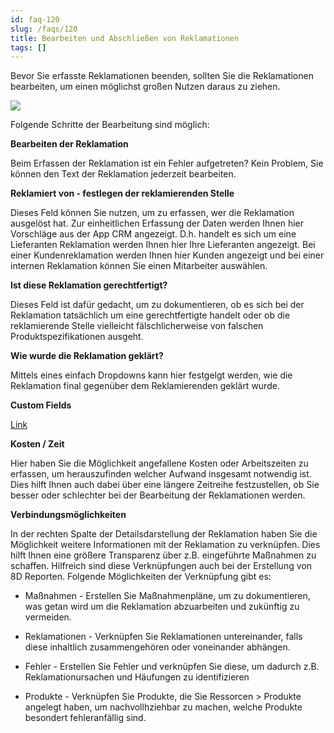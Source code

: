 ```yaml
---
id: faq-120
slug: /faqs/120
title: Bearbeiten und Abschließen von Reklamationen
tags: []
---
```

Bevor Sie erfasste Reklamationen beenden, sollten Sie die Reklamationen bearbeiten, um einen möglichst großen Nutzen daraus zu ziehen.

![](https://caqadmin.blob.core.windows.net/faqs/120-images/ce163bc7-677d-4132-8c5f-bd7bd9c7d4ca-mceclip0.png)

Folgende Schritte der Bearbeitung sind möglich:

**Bearbeiten der Reklamation**

Beim Erfassen der Reklamation ist ein Fehler aufgetreten? Kein Problem, Sie können den Text der Reklamation jederzeit bearbeiten.

**Reklamiert von - festlegen der reklamierenden Stelle**

Dieses Feld können Sie nutzen, um zu erfassen, wer die Reklamation ausgelöst hat. Zur einheitlichen Erfassung der Daten werden Ihnen hier Vorschläge aus der App CRM angezeigt. D.h. handelt es sich um eine Lieferanten Reklamation werden Ihnen hier Ihre Lieferanten angezeigt. Bei einer Kundenreklamation werden Ihnen hier Kunden angezeigt und bei einer internen Reklamation können Sie einen Mitarbeiter auswählen.

**Ist diese Reklamation gerechtfertigt?**

Dieses Feld ist dafür gedacht, um zu dokumentieren, ob es sich bei der Reklamation tatsächlich um eine gerechtfertigte handelt oder ob die reklamierende Stelle vielleicht fälschlicherweise von falschen Produktspezifikationen ausgeht.

**Wie wurde die Reklamation geklärt?**

Mittels eines einfach Dropdowns kann hier festgelgt werden, wie die Reklamation final gegenüber dem Reklamierenden geklärt wurde.

**Custom Fields**

[Link](80)

**Kosten / Zeit**

Hier haben Sie die Möglichkeit angefallene Kosten oder Arbeitszeiten zu erfassen, um herauszufinden welcher Aufwand insgesamt notwendig ist. Dies hilft Ihnen auch dabei über eine längere Zeitreihe festzustellen, ob Sie besser oder schlechter bei der Bearbeitung der Reklamationen werden.

**Verbindungsmöglichkeiten**

In der rechten Spalte der Detailsdarstellung der Reklamation haben Sie die Möglichkeit weitere Informationen mit der Reklamation zu verknüpfen. Dies hilft Ihnen eine größere Transparenz über z.B. eingeführte Maßnahmen zu schaffen. Hilfreich sind diese Verknüpfungen auch bei der Erstellung von 8D Reporten. Folgende Möglichkeiten der Verknüpfung gibt es:

*   Maßnahmen - Erstellen Sie Maßnahmenpläne, um zu dokumentieren, was getan wird um die Reklamation abzuarbeiten und zukünftig zu vermeiden.

*   Reklamationen - Verknüpfen Sie Reklamationen untereinander, falls diese inhaltlich zusammengehören oder voneinander abhängen.

*   Fehler - Erstellen Sie Fehler und verknüpfen Sie diese, um dadurch z.B. Reklamationursachen und Häufungen zu identifizieren

*   Produkte - Verknüpfen Sie Produkte, die Sie Ressorcen > Produkte angelegt haben, um nachvollhziehbar zu machen, welche Produkte besondert fehleranfällig sind.
